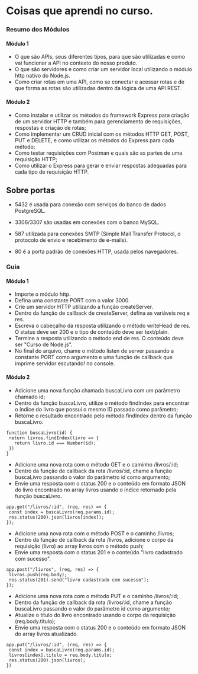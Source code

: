 # Coisas que aprendi no curso.

### Resumo dos Módulos
#### Módulo 1
- O que são APIs, seus diferentes tipos, para que são utilizadas e como vai funcionar a API no contexto do nosso produto.
- O que são servidores e como criar um servidor local utilizando o módulo http nativo do Node.js.
- Como criar rotas em uma API, como se conectar e acessar rotas e de que forma as rotas são utilizadas dentro da lógica de uma API REST.
#### Módulo 2
- Como instalar e utilizar os métodos do framework Express para criação de um servidor HTTP e também para gerenciamento de requisições, respostas e criação de rotas;
- Como implementar um CRUD inicial com os métodos HTTP GET, POST, PUT e DELETE, e como utilizar os métodos do Express para cada método;
- Como testar requisições com Postman e quais são as partes de uma requisição HTTP;
- Como utilizar o Express para gerar e enviar respostas adequadas para cada tipo de requisição HTTP.
## Sobre portas
- 5432 é usada para conexão com serviços do banco de dados PostgreSQL.

- 3306/3307 são usadas em conexões com o banco MySQL.

- 587 utilizada para conexões SMTP (Simple Mail Transfer Protocol, o protocolo de envio e recebimento de e-mails).

- 80 é a porta padrão de conexões HTTP, usada pelos navegadores.

### Guia 
#### Módulo 1 

- Importe o módulo http.
- Defina uma constante PORT com o valor 3000.
- Crie um servidor HTTP utilizando a função createServer.
- Dentro da função de callback de createServer, defina as variáveis req e res.
- Escreva o cabeçalho da resposta utilizando o método writeHead de res. O status deve ser 200 e o tipo de conteúdo deve ser text/plain.
- Termine a resposta utilizando o método end de res. O conteúdo deve ser "Curso de Node.js".
- No final do arquivo, chame o método listen de server passando a constante PORT como argumento e uma função de callback que imprime servidor escutando! no console.

#### Módulo 2

- Adicione uma nova função chamada buscaLivro com um parâmetro chamado id;
- Dentro da função buscaLivro, utilize o método findIndex para encontrar o índice do livro que possui o mesmo ID passado como parâmetro;
- Retorne o resultado encontrado pelo método findIndex dentro da função buscaLivro.

```
function buscaLivro(id) {
 return livros.findIndex(livro => {
   return livro.id === Number(id);
 })
}
```

- Adicione uma nova rota com o método GET e o caminho /livros/:id;
- Dentro da função de callback da rota /livros/:id, chame a função buscaLivro passando o valor do parâmetro id como argumento;
- Envie uma resposta com o status 200 e o conteúdo em formato JSON do livro encontrado no array livros usando o índice retornado pela função buscaLivro.

```
app.get("/livros/:id", (req, res) => {
 const index = buscaLivro(req.params.id);
 res.status(200).json(livros[index]);
});
```

- Adicione uma nova rota com o método POST e o caminho /livros;
- Dentro da função de callback da rota /livros, adicione o corpo da requisição (livro) ao array livros com o método push;
- Envie uma resposta com o status 201 e o conteúdo "livro cadastrado com sucesso".

```
app.post("/livros", (req, res) => {
 livros.push(req.body);
 res.status(201).send("livro cadastrado com sucesso");
});
```

- Adicione uma nova rota com o método PUT e o caminho /livros/:id;
- Dentro da função de callback da rota /livros/:id, chame a função buscaLivro passando o valor do parâmetro id como argumento;
- Atualize o título do livro encontrado usando o corpo da requisição (req.body.titulo);
- Envie uma resposta com o status 200 e o conteúdo em formato JSON do array livros atualizado.

```
app.put("/livros/:id", (req, res) => {
 const index = buscaLivro(req.params.id);
 livros[index].titulo = req.body.titulo;
 res.status(200).json(livros);
})
```